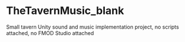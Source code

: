 # TheTavernMusic_blank
Small tavern Unity sound and music implementation project, no scripts attached, no FMOD Studio attached
